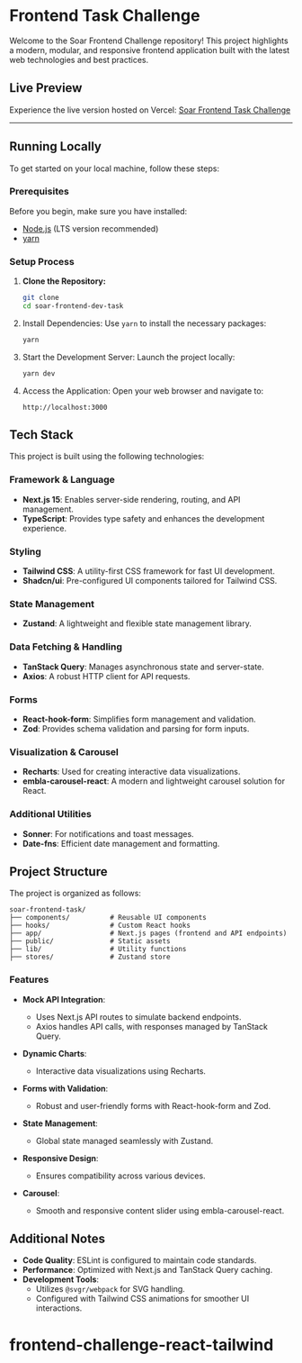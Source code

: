 # Frontend Task Challenge

Welcome to the Soar Frontend Challenge repository! This project highlights a modern, modular, and responsive frontend application built with the latest web technologies and best practices.

## Live Preview

Experience the live version hosted on Vercel: [Soar Frontend Task Challenge](https://frontend-challenge-react-tailwind.vercel.app/)

---

## Running Locally

To get started on your local machine, follow these steps:

### Prerequisites

Before you begin, make sure you have installed:
- [Node.js](https://nodejs.org/) (LTS version recommended)
- [yarn](https://classic.yarnpkg.com/lang/en/docs/install)

### Setup Process

1. **Clone the Repository:**
   ```bash
   git clone 
   cd soar-frontend-dev-task

2. Install Dependencies: Use `yarn` to install the necessary packages:

   ```bash
   yarn
   ```

3. Start the Development Server: Launch the project locally:

   ```bash
   yarn dev
   ```

4. Access the Application: Open your web browser and navigate to:

   ```
   http://localhost:3000
   ```

## Tech Stack

This project is built using the following technologies:

### Framework & Language

- **Next.js 15**: Enables server-side rendering, routing, and API management.
- **TypeScript**: Provides type safety and enhances the development experience.

### Styling

- **Tailwind CSS**: A utility-first CSS framework for fast UI development.
- **Shadcn/ui**: Pre-configured UI components tailored for Tailwind CSS.

### State Management

- **Zustand**: A lightweight and flexible state management library.

### Data Fetching & Handling

- **TanStack Query**: Manages asynchronous state and server-state.
- **Axios**: A robust HTTP client for API requests.

### Forms

- **React-hook-form**: Simplifies form management and validation.
- **Zod**: Provides schema validation and parsing for form inputs.

### Visualization & Carousel

- **Recharts**: Used for creating interactive data visualizations.
- **embla-carousel-react**: A modern and lightweight carousel solution for React.

### Additional Utilities

- **Sonner**: For notifications and toast messages.
- **Date-fns**: Efficient date management and formatting.

## Project Structure

The project is organized as follows:

```
soar-frontend-task/
├── components/          # Reusable UI components
├── hooks/               # Custom React hooks
├── app/                 # Next.js pages (frontend and API endpoints)
├── public/              # Static assets
├── lib/                 # Utility functions
├── stores/              # Zustand store
```

### Features

- **Mock API Integration**:

  - Uses Next.js API routes to simulate backend endpoints.
  - Axios handles API calls, with responses managed by TanStack Query.

- **Dynamic Charts**:

  - Interactive data visualizations using Recharts.

- **Forms with Validation**:

  - Robust and user-friendly forms with React-hook-form and Zod.

- **State Management**:

  - Global state managed seamlessly with Zustand.

- **Responsive Design**:

  - Ensures compatibility across various devices.

- **Carousel**:
  - Smooth and responsive content slider using embla-carousel-react.

## Additional Notes

- **Code Quality**: ESLint is configured to maintain code standards.
- **Performance**: Optimized with Next.js and TanStack Query caching.
- **Development Tools**:
  - Utilizes `@svgr/webpack` for SVG handling.
  - Configured with Tailwind CSS animations for smoother UI interactions.
# frontend-challenge-react-tailwind
